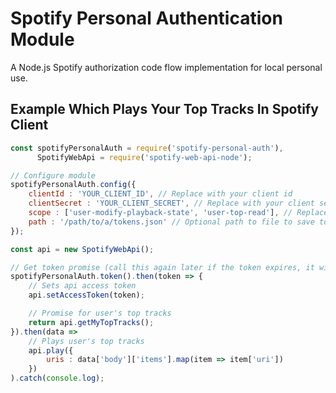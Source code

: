 # Spotify Personal Authentication Module
A Node.js Spotify authorization code flow implementation for local personal use.

## Example Which Plays Your Top Tracks In Spotify Client
```javascript
const spotifyPersonalAuth = require('spotify-personal-auth'),
      SpotifyWebApi = require('spotify-web-api-node');

// Configure module
spotifyPersonalAuth.config({
    clientId : 'YOUR_CLIENT_ID', // Replace with your client id
    clientSecret : 'YOUR_CLIENT_SECRET', // Replace with your client secret
    scope : ['user-modify-playback-state', 'user-top-read'], // Replace with your array of needed Spotify scopes
    path : '/path/to/a/tokens.json' // Optional path to file to save tokens (will be created for you)
});

const api = new SpotifyWebApi();

// Get token promise (call this again later if the token expires, it will refresh if needed)
spotifyPersonalAuth.token().then(token => {
    // Sets api access token
    api.setAccessToken(token);

    // Promise for user's top tracks
    return api.getMyTopTracks();
}).then(data =>
    // Plays user's top tracks
    api.play({
        uris : data['body']['items'].map(item => item['uri'])
    })
).catch(console.log);
```
